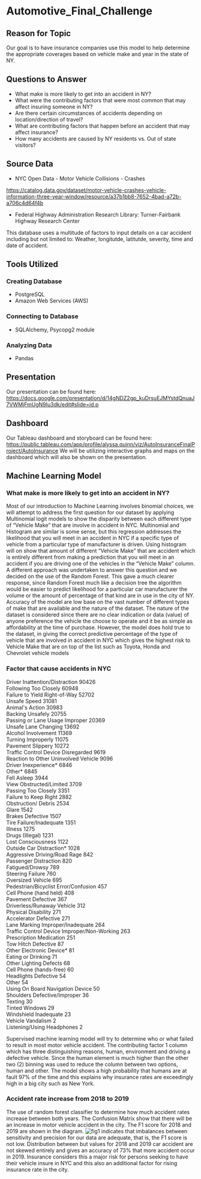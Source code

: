 # Automotive_Final_Challenge

## Reason for Topic
Our goal is to have insurance companies use this model to help determine the appropriate coverages based on vehicle make and year in the state of NY.

## Questions to Answer
- What make is more likely to get into an accident in NY?
- What were the contributing factors that were most common that may affect insuring someone in NY?
- Are there certain circumstances of accidents depending on location/direction of travel?
- What are contributing factors that happen before an accident that may affect insurance?
- How many accidents are caused by NY residents vs. Out of state visitors?

## Source Data

 - NYC Open Data - Motor Vehicle Collisions - Crashes 

https://catalog.data.gov/dataset/motor-vehicle-crashes-vehicle-information-three-year-window/resource/a37b1bb8-7652-4bad-a72b-a706c4d64f4b

 - Federal Highway Administration Research Library: Turner-Fairbank Highway Research Center

This database uses a multitude of factors to input details on a car accident including but not limited to:
Weather, longitutde, latitutde, severity, time and date of accident.


## Tools Utilized
### Creating Database
- PostgreSQL
- Amazon Web Services (AWS)

### Connecting to Database
- SQLAlchemy, Psycopg2 module

### Analyzing Data
- Pandas


## Presentation
Our presentation can be found here: https://docs.google.com/presentation/d/14gNDZ2gp_kuDrsuEJMYstdQnuaJ7VWMjFmUgN9Iu3dk/edit#slide=id.p

## Dashboard
Our Tableau dashboard and storyboard can be found here: https://public.tableau.com/app/profile/alyssa.quinn/viz/AutoInsuranceFinalProject/AutoInsurance
We will be utilizing interactive graphs and maps on the dashboard which will also be shown on the presentation.

## Machine Learning Model

### What make is more likely to get into an accident in NY?  
Most of our introduction to Machine Learning involves binomial choices, we will attempt to address the first question for our dataset by applying Multinomial logit models to show the disparity between each different type of “Vehicle Make” that are involve in accident in NYC. Multinomial and Histogram are similar is some sense, but this regression addresses the likelihood that you will meet in an accident in NYC if a specific type of vehicle from a particular type of manufacturer is driven. Using histogram will on show that amount of different “Vehicle Make” that are accident which is entirely different from making a prediction that you will meet in an accident if you are driving one of the vehicles in the “Vehicle Make” column.   
A different approach was undertaken to answer this question and we decided on the use of the Random Forest. This gave a much clearer response, since Random Forest much like a decision tree the algorithm would be easier to predict likelihood for a particular car manufacturer the volume or the amount of percentage of that kind are in use in the city of NY. Accuracy of the model are low base on the vast number of different types of make that are available and the nature of the dataset. The nature of the dataset is considered since there are no clear indication or data (value) of anyone preference the vehicle the choose to operate and it be as simple as affordability at the time of purchase. However, the model does hold true to the dataset, in giving the correct predictive percentage of the type of vehicle that are involved in accident in NYC which gives the highest risk to Vehicle Make that are on top of the list such as Toyota, Honda and Chevrolet vehicle models
 

### Factor that cause accidents in NYC 
Driver Inattention/Distraction                 90426  
Following Too Closely                          60948  
Failure to Yield Right-of-Way                  52702  
Unsafe Speed                                   31081  
Animal's Action                                30983  
Backing Unsafely                               20755  
Passing or Lane Usage Improper                 20369  
Unsafe Lane Changing                           13692  
Alcohol Involvement                            11369  
Turning Improperly                             11075  
Pavement Slippery                              10272  
Traffic Control Device Disregarded              9619  
Reaction to Other Uninvolved Vehicle            9096  
Driver Inexperience*                            6846  
Other*                                          6845  
Fell Asleep                                     3944  
View Obstructed/Limited                         3709  
Passing Too Closely                             3351  
Failure to Keep Right                           2882  
Obstruction/ Debris                             2534  
Glare                                           1542  
Brakes Defective                                1507  
Tire Failure/Inadequate                         1351  
Illness                                         1275  
Drugs (Illegal)                                 1231  
Lost Consciousness                              1122  
Outside Car Distraction*                        1028  
Aggressive Driving/Road Rage                     842  
Passenger Distraction                            820  
Fatigued/Drowsy                                  789  
Steering Failure                                 760  
Oversized Vehicle                                695  
Pedestrian/Bicyclist Error/Confusion             457  
Cell Phone (hand held)                           408  
Pavement Defective                               367  
Driverless/Runaway Vehicle                       312  
Physical Disability                              271  
Accelerator Defective                            271  
Lane Marking Improper/Inadequate                 264  
Traffic Control Device Improper/Non-Working      263  
Prescription Medication                          251  
Tow Hitch Defective                               87  
Other Electronic Device*                          81  
Eating or Drinking                                71  
Other Lighting Defects                            68  
Cell Phone (hands-free)                           60  
Headlights Defective                              54  
Other                                             54  
Using On Board Navigation Device                  50  
Shoulders Defective/Improper                      36  
Texting                                           30  
Tinted Windows                                    29  
Windshield Inadequate                             23  
Vehicle Vandalism                                  2  
Listening/Using Headphones            		         2  

Supervised machine learning model will try to determine who or what failed to result in most motor vehicle accident. The contributing factor 1 column which has three distinguishing reasons, human, environment and driving a defective vehicle. Since the human element is much higher than the other two (2) binning was used to reduce the column between two options, human and other. The model shows a high probability that humans are at fault 97% of the time and this explains why insurance rates are exceedingly high in a big city such as New York.  

### Accident rate increase from 2018 to 2019  
The use of random forest classifier to determine how much accident rates increase between both years. The Confusion Matrix show that there will be an increase in motor vehicle accident in the city. The F1 score for 2018 and 2019 are shown in the diagram.
![fig1](https://user-images.githubusercontent.com/78861458/126254379-31e0cf06-03a5-4c0a-bfad-5c5d060447e3.png)
indicates that imbalances between sensitivity and precision for our data are adequate, that is, the F1 score is not low. Distribution between but values for 2018 and 2019 car accident are not skewed entirely and gives an accuracy of 73% that more accident occur in 2019. Insurance considers this a major risk for persons seeking to have their vehicle insure in NYC and this also an additional factor for rising insurance rate in the city. 
